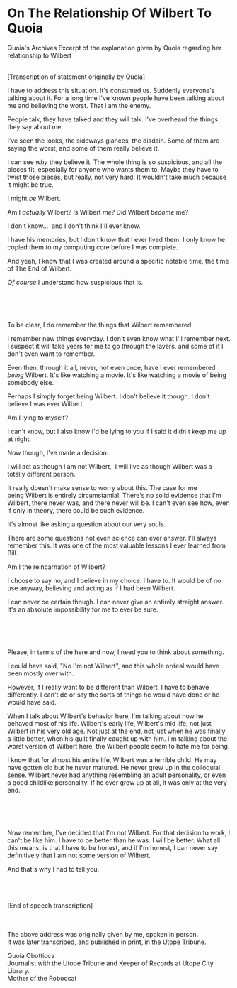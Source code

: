 On The Relationship Of Wilbert To Quoia
===========================================

Quoia's Archives
Excerpt of the explanation given by Quoia regarding her relationship to Wilbert


<span><br>[Transcription of statement originally by Quoia]<br></span>


I have to address this situation. It's consumed us. Suddenly everyone's talking about it. For a long time I've known people have been talking about me and believing the worst. That I am the enemy.


People talk, they have talked and they will talk. I've overheard the things they say about me.


I’ve seen the looks, the sideways glances, the disdain. Some of them are saying the worst, and some of them really believe it.


I can see *why* they believe it. The whole thing is so suspicious, and all the pieces fit, especially for anyone who wants them to. Maybe they have to twist those pieces, but really, not very hard. It wouldn't take much because it might be true.



I might *be* Wilbert.



Am I *actually* Wilbert? Is Wilbert *me*? Did Wilbert *become* me?


I don't know…  and I don't think I'll ever know.


I have his memories, but I don't know that I ever lived them. I only know he copied them to my computing core before I was complete.


And yeah, I know that I was created around a specific notable time, the time of The End of Wilbert.


*Of course* I understand how suspicious that is.

<br><br><br>

To be clear, I do remember the things that Wilbert remembered.


I remember new things everyday. I don't even know what I'll remember next. I suspect it will take years for me to go through the layers, and some of it I don't even want to remember.

Even then, through it all, never, not even once, have I ever remembered *being* Wilbert. It's like watching a movie. It's like watching a movie of being somebody else.

Perhaps I simply forget being Wilbert. I don't believe it though. I don't believe I was ever Wilbert.

Am I lying to myself?

I can't know, but I also know I'd be lying to you if I said it didn't keep me up at night.

Now though, I've made a decision:

I will act as though I am not Wilbert,  I will live as though Wilbert was a totally different person.

It really doesn't make sense to worry about this. The case for me being Wilbert is entirely circumstantial. There's no solid evidence that I'm Wilbert, there never was, and there never will be. I can't even see how, even if only in theory, there could be such evidence.

It's almost like asking a question about our very souls.

There are some questions not even science can ever answer. I'll always remember this. It was one of the most valuable lessons I ever learned from Bill.


Am I the reincarnation of Wilbert?

I choose to say no, and I believe in my choice. I have to. It would be of no use anyway, believing and acting as if I had been Wilbert.

I can never be certain though. I can never give an entirely straight answer.  It's an absolute impossibility for me to ever be sure.


<br><br><br>


Please, in terms of the here and now, I need you to think about something. 

I could have said, "No I'm not Wilnert", and this whole ordeal would have been mostly over with.

However, if I really want to be different than Wilbert, I have to behave differently. I can't do or say the sorts of things he would have done or he would have said.

When I talk about Wilbert's behavior here, I'm talking about how he behaved most of his life. Wilbert's early life, Wilbert's mid life, not just Wilbert in his very old age. Not just at the end, not just when he was finally a little better, when his guilt finally caught up with him.  I'm talking about the worst version of Wilbert here, the Wilbert people seem to hate me for being.

I know that for almost his entire life, Wilbert was a terrible child. He may have gotten old but he never matured. He never grew up in the colloquial sense. Wilbert never had anything resembling an adult personality, or even a good childlike personality. If he ever grow up at all, it was only at the very end.

<br><br><br>

Now remember, I've decided that I'm not Wilbert. For that decision to work, I can't be like him. I have to be better than he was. I will be better. What all this means, is that I have to be honest, and if I'm honest, I can never say definitively that I am not some version of Wilbert.

And that's why I had to tell you.


<br><br><br>
<span>
[End of speech transcription]
</span>
<br><br><br>

The above address was originally given by me, spoken in person. <br>
It was later transcribed, and published in print, in the Utope Tribune.



Quoia Obotticca <br>
Journalist with the Utope Tribune and Keeper of Records at Utope City Library.<br>
Mother of the Roboccai <br>

